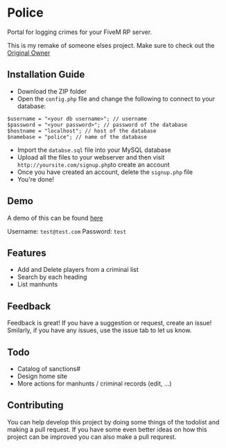 # Police
Portal for logging crimes for your FiveM RP server.

This is my remake of someone elses project.
Make sure to check out the [Original Owner](https://forum.fivem.net/u/davendrix)

## Installation Guide
- Download the ZIP folder
- Open the `config.php` file and change the following to connect to your database:
```
$username = "<your db username>"; // username
$password = "<your password>"; // password of the database
$hostname = "localhost"; // host of the database
$namebase = "police"; // name of the database
```
- Import the `databse.sql` file into your MySQL database
- Upload all the files to your webserver and then visit `http://yoursite.com/signup.php`to create an account
- Once you have created an account, delete the `signup.php` file
- You're done!

## Demo
A demo of this can be found [here](https://rootk1d.xyz/police)

Username: `test@test.com`
Password: `test`


## Features
- Add and Delete players from a criminal list
- Search by each heading
- List manhunts

## Feedback
Feedback is great! If you have a suggestion or request, create an issue! Smilarly, if you have any issues, use the issue tab to let us know.

## Todo
- Catalog of sanctions#
- Design home site
- More actions for manhunts / criminal records (edit, ...)

## Contributing
You can help develop this project by doing some things of the todolist and making a pull request. If you have some even better ideas on how this project can be improved you can also make a pull requrest.


